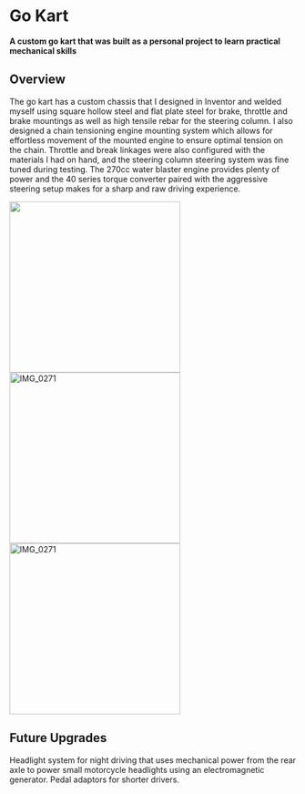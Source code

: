 <h1> Go Kart</h1>

<p>
  <strong>A custom go kart that was built as a personal project to learn practical mechanical skills</strong>
</p>

<h2>Overview</h2>

The go kart has a custom chassis that I designed in Inventor and welded myself using square hollow steel and flat plate steel for brake, throttle and brake mountings as well as high tensile rebar for the steering column. I also designed a chain tensioning engine mounting system which allows for effortless movement of the mounted engine to ensure optimal tension on the chain. Throttle and break linkages were also configured with the materials I had on hand, and the steering column steering system was fine tuned during testing. The 270cc water blaster engine provides plenty of power and the 40 series torque converter paired with the aggressive steering setup makes for a sharp and raw driving experience.

<img src="https://github.com/user-attachments/assets/0d27d889-3b26-47bf-ae9b-97e576a13d11" width="300" style="margin-right: 20px;" />

<img src="https://github.com/user-attachments/assets/c65deb80-03d9-417c-8c83-35a311a46e98" alt="IMG_0271" width="300" style="margin-right: 20px;" />

<img src="https://github.com/user-attachments/assets/9e9b3db2-9ebf-42ae-915b-3c07d12bee91" alt="IMG_0271" width="300" style="margin-right: 20px;" />


<h2>Future Upgrades</h2>

Headlight system for night driving that uses mechanical power from the rear axle to power small motorcycle headlights using an electromagnetic generator. 
Pedal adaptors for shorter drivers.
